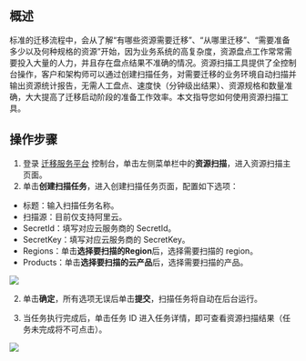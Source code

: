 ## 概述

标准的迁移流程中，会从了解“有哪些资源需要迁移”、“从哪里迁移”、“需要准备多少以及何种规格的资源”开始，因为业务系统的高复杂度，资源盘点工作常常需要投入大量的人力，并且存在盘点结果不准确的情况。资源扫描工具提供了全控制台操作，客户和架构师可以通过创建扫描任务，对需要迁移的业务环境自动扫描并输出资源统计报告，无需人工盘点、速度快（分钟级出结果）、资源规格和数量准确，大大提高了迁移启动阶段的准备工作效率。本文指导您如何使用资源扫描工具。



## 操作步骤

1. 登录 [迁移服务平台](https://console.cloud.tencent.com/msp) 控制台，单击左侧菜单栏中的**资源扫描**，进入资源扫描主页面。
2. 单击**创建扫描任务**，进入创建扫描任务页面，配置如下选项：
 - 标题：输入扫描任务名称。
 - 扫描源：目前仅支持阿里云。
 - SecretId：填写对应云服务商的 SecretId。
 - SecretKey：填写对应云服务商的 SecretKey。
 - Regions：单击**选择要扫描的Region**后，选择需要扫描的 region。
 - Products：单击**选择要扫描的云产品**后，选择需要扫描的产品。

![](https://qcloudimg.tencent-cloud.cn/raw/557411e399d44d136f97214e06cc9abe.png)

2. 单击**确定**，所有选项无误后单击**提交**，扫描任务将自动在后台运行。

3. 当任务执行完成后，单击任务 ID 进入任务详情，即可查看资源扫描结果（任务未完成将不可点击）。

  ![](https://qcloudimg.tencent-cloud.cn/raw/f03bcd8d3b6fa52523e281d676276963.png)
